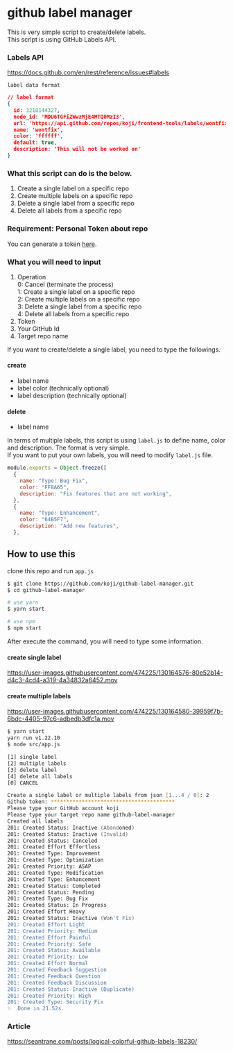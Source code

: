 # github label manager
This is very simple script to create/delete labels.  
This script is using GitHub Labels API.  

### Labels API
https://docs.github.com/en/rest/reference/issues#labels  

`label data format`
```json
// label format
{
  id: 3218144327,
  node_id: 'MDU6TGFiZWwzMjE4MTQ0MzI3',
  url: 'https://api.github.com/repos/koji/frontend-tools/labels/wontfix',
  name: 'wontfix',
  color: 'ffffff',
  default: true,
  description: 'This will not be worked on'
}
```

### What this script can do is the below.  
1. Create a single label on a specific repo  
2. Create multiple labels on a specific repo  
3. Delete a single label from a specific repo  
4. Delete all labels from a specific repo  

### Requirement: Personal Token about repo  
You can generate a token [here](https://github.com/settings/tokens).


### What you will need to input
1. Operation  
    0: Cancel (terminate the process)  
    1: Create a single label on a specific repo  
    2: Create multiple labels on a specific repo  
    3: Delete a single label from a specific repo  
    4: Delete all labels from a specific repo  
2. Token
3. Your GitHub Id
4. Target repo name

If you want to create/delete a single label, you need to type the followings.  

#### create
- label name
- label color (technically optional)
- label description (technically optional)

#### delete
- label name

In terms of multiple labels, this script is using `label.js` to define name, color and description. The format is very simple.  
If you want to put your own labels, you will need to modify `label.js` file.

```js
module.exports = Object.freeze([
  {
    name: "Type: Bug Fix",
    color: "FF8A65",
    description: "Fix features that are not working",
  },
  {
    name: "Type: Enhancement",
    color: "64B5F7",
    description: "Add new features",
  },
```

## How to use this
clone this repo and run `app.js`
```zsh
$ git clone https://github.com/koji/github-label-manager.git
$ cd github-label-manager

# use yarn
$ yarn start

# use npm
$ npm start
```

After execute the command, you will need to type some information.


#### create single label
https://user-images.githubusercontent.com/474225/130164576-80e52b14-d4c3-4cd4-a319-4a34832a6452.mov


#### create multiple labels
https://user-images.githubusercontent.com/474225/130164580-39959f7b-6bdc-4405-97c6-adbedb3dfc1a.mov

```zsh
$ yarn start
yarn run v1.22.10
$ node src/app.js

[1] single label
[2] multiple labels
[3] delete label
[4] delete all labels
[0] CANCEL

Create a single label or multiple labels from json [1...4 / 0]: 2
Github token: ****************************************
Please type your GitHub account koji
Please type your target repo name github-label-manager
Created all labels
201: Created Status: Inactive (Abandoned)
201: Created Status: Inactive (Invalid)
201: Created Status: Canceled
201: Created Effort Effortless
201: Created Type: Improvement
201: Created Type: Optimization
201: Created Priority: ASAP
201: Created Type: Modification
201: Created Type: Enhancement
201: Created Status: Completed
201: Created Status: Pending
201: Created Type: Bug Fix
201: Created Status: In Progress
201: Created Effort Heavy
201: Created Status: Inactive (Won't Fix)
201: Created Effort Light
201: Created Priority: Medium
201: Created Effort Painful
201: Created Priority: Safe
201: Created Status: Available
201: Created Priority: Low
201: Created Effort Normal
201: Created Feedback Suggestion
201: Created Feedback Question
201: Created Feedback Discussion
201: Created Status: Inactive (Duplicate)
201: Created Priority: High
201: Created Type: Security Fix
✨  Done in 21.52s.
```

### Article
https://seantrane.com/posts/logical-colorful-github-labels-18230/  

